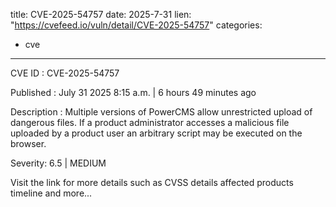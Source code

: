  
title: CVE-2025-54757
date: 2025-7-31
lien: "https://cvefeed.io/vuln/detail/CVE-2025-54757"
categories:
  - cve
---

CVE ID : CVE-2025-54757

Published :  July 31
2025
8:15 a.m. | 6 hours
49 minutes ago

Description : Multiple versions of PowerCMS allow unrestricted upload of dangerous files. If a product administrator accesses a malicious file uploaded by a product user
an arbitrary script may be executed on the browser.

Severity: 6.5 | MEDIUM

Visit the link for more details
such as CVSS details
affected products
timeline
and more...
